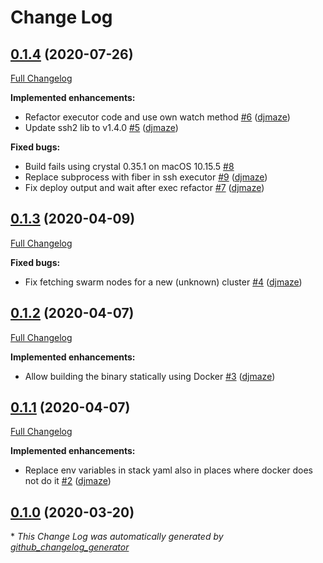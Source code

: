 # Change Log

## [0.1.4](https://github.com/djmaze/swm/tree/0.1.4) (2020-07-26)
[Full Changelog](https://github.com/djmaze/swm/compare/0.1.3...0.1.4)

**Implemented enhancements:**

- Refactor executor code and use own watch method [\#6](https://github.com/djmaze/swm/pull/6) ([djmaze](https://github.com/djmaze))
- Update ssh2 lib to v1.4.0 [\#5](https://github.com/djmaze/swm/pull/5) ([djmaze](https://github.com/djmaze))

**Fixed bugs:**

- Build fails using crystal 0.35.1 on macOS 10.15.5 [\#8](https://github.com/djmaze/swm/issues/8)
- Replace subprocess with fiber in ssh executor [\#9](https://github.com/djmaze/swm/pull/9) ([djmaze](https://github.com/djmaze))
- Fix deploy output and wait after exec refactor [\#7](https://github.com/djmaze/swm/pull/7) ([djmaze](https://github.com/djmaze))

## [0.1.3](https://github.com/djmaze/swm/tree/0.1.3) (2020-04-09)
[Full Changelog](https://github.com/djmaze/swm/compare/0.1.2...0.1.3)

**Fixed bugs:**

- Fix fetching swarm nodes for a new \(unknown\) cluster [\#4](https://github.com/djmaze/swm/pull/4) ([djmaze](https://github.com/djmaze))

## [0.1.2](https://github.com/djmaze/swm/tree/0.1.2) (2020-04-07)
[Full Changelog](https://github.com/djmaze/swm/compare/0.1.1...0.1.2)

**Implemented enhancements:**

- Allow building the binary statically using Docker [\#3](https://github.com/djmaze/swm/pull/3) ([djmaze](https://github.com/djmaze))

## [0.1.1](https://github.com/djmaze/swm/tree/0.1.1) (2020-04-07)
[Full Changelog](https://github.com/djmaze/swm/compare/0.1.0...0.1.1)

**Implemented enhancements:**

- Replace env variables in stack yaml also in places where docker does not do it [\#2](https://github.com/djmaze/swm/pull/2) ([djmaze](https://github.com/djmaze))

## [0.1.0](https://github.com/djmaze/swm/tree/0.1.0) (2020-03-20)


\* *This Change Log was automatically generated by [github_changelog_generator](https://github.com/skywinder/Github-Changelog-Generator)*